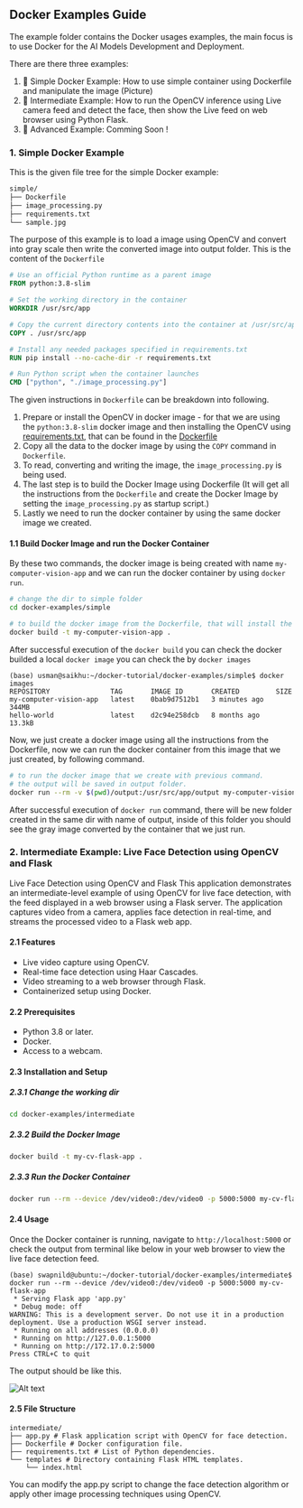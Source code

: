 ## Docker Examples Guide

The example folder contains the Docker usages examples, the main focus is to use Docker for the AI Models Development and Deployment.

There are there three examples:
1. 🔰 Simple Docker Example: How to use simple container using Dockerfile and manipulate the image (Picture)
2. 🏹 Intermediate Example: How to run the OpenCV inference using Live camera feed and detect the face, then show the Live feed on web browser using Python Flask.
3. 🔱 Advanced Example: Comming Soon ! 

### 1. Simple Docker Example


This is the given file tree for the simple Docker example:
```bash
simple/
├── Dockerfile
├── image_processing.py
├── requirements.txt
└── sample.jpg
```

The purpose of this example is to load a image using OpenCV and convert into gray scale then write the converted image into output folder.
This is the content of the `Dockerfile`
```Dockerfile
# Use an official Python runtime as a parent image
FROM python:3.8-slim

# Set the working directory in the container
WORKDIR /usr/src/app

# Copy the current directory contents into the container at /usr/src/app
COPY . /usr/src/app

# Install any needed packages specified in requirements.txt
RUN pip install --no-cache-dir -r requirements.txt

# Run Python script when the container launches
CMD ["python", "./image_processing.py"]
```
The given instructions in `Dockerfile` can be breakdown into following.
1. Prepare or install the OpenCV in docker image - for that we are using the `python:3.8-slim` docker image and then installing the OpenCV using [requirements.txt](docker-examples/simple/requirements.txt), that can be found in the [Dockerfile](docker-examples/simple/Dockerfile) 
2. Copy all the data to the docker image by using the `COPY` command in `Dockerfile`. 
2. To read, converting and writing the image, the `image_processing.py` is being used.
3. The last step is to build the Docker Image using Dockerfile (It will get all the instructions from the `Dockerfile` and create the Docker Image by setting the `image_processing.py` as startup script.)
4. Lastly we need to run the docker container by using the same docker image we created.

#### 1.1 Build Docker Image and run the Docker Container 
By these two commands, the docker image is being created with name `my-computer-vision-app` and we can run the docker container by using `docker run`. 
```bash
# change the dir to simple folder
cd docker-examples/simple

# to build the docker image from the Dockerfile, that will install the opencv as requirment.
docker build -t my-computer-vision-app .
```
After successful execution of the `docker build` you can check the docker builded a local `docker image` you can check the by `docker images`
```console
(base) usman@saikhu:~/docker-tutorial/docker-examples/simple$ docker images
REPOSITORY               TAG       IMAGE ID       CREATED         SIZE
my-computer-vision-app   latest    0bab9d7512b1   3 minutes ago   344MB
hello-world              latest    d2c94e258dcb   8 months ago    13.3kB
```
Now, we just create a docker image using all the instructions from the Dockerfile, now we can run the docker container from this image that we just created, by following command.
```bash
# to run the docker image that we create with previous command.
# the output will be saved in output folder.
docker run --rm -v $(pwd)/output:/usr/src/app/output my-computer-vision-app
```

After  successful execution of `docker run` command, there will be new folder created in the same dir with name of output, inside of this folder you should see the gray image converted by the container that we just run.




### 2. Intermediate Example: Live Face Detection using OpenCV and Flask

Live Face Detection using OpenCV and Flask
This application demonstrates an intermediate-level example of using OpenCV for live face detection, with the feed displayed in a web browser using a Flask server. The application captures video from a camera, applies face detection in real-time, and streams the processed video to a Flask web app.

#### 2.1 Features
- Live video capture using OpenCV.
- Real-time face detection using Haar Cascades.
- Video streaming to a web browser through Flask.
- Containerized setup using Docker.

#### 2.2 Prerequisites
- Python 3.8 or later.
- Docker.
- Access to a webcam.
#### 2.3 Installation and Setup

##### 2.3.1 Change the working dir
```bash
cd docker-examples/intermediate
```
##### 2.3.2 Build the Docker Image
```bash
docker build -t my-cv-flask-app .
```
##### 2.3.3 Run the Docker Container
```bash
docker run --rm --device /dev/video0:/dev/video0 -p 5000:5000 my-cv-flask-app
```


#### 2.4 Usage
Once the Docker container is running, navigate to `http://localhost:5000` or check the output from terminal like below in your web browser to view the live face detection feed.

```console
(base) swapnild@ubuntu:~/docker-tutorial/docker-examples/intermediate$ docker run --rm --device /dev/video0:/dev/video0 -p 5000:5000 my-cv-flask-app
 * Serving Flask app 'app.py'
 * Debug mode: off
WARNING: This is a development server. Do not use it in a production deployment. Use a production WSGI server instead.
 * Running on all addresses (0.0.0.0)
 * Running on http://127.0.0.1:5000
 * Running on http://172.17.0.2:5000
Press CTRL+C to quit
```
The output should be like this.

![Alt text](https://github.com/saikhu/docker-ai-module/blob/main/assets/output.gif)

#### 2.5 File Structure
```console
intermediate/
├── app.py # Flask application script with OpenCV for face detection.
├── Dockerfile # Docker configuration file.
├── requirements.txt # List of Python dependencies.
└── templates # Directory containing Flask HTML templates.
    └── index.html
```
You can modify the app.py script to change the face detection algorithm or apply other image processing techniques using OpenCV.

